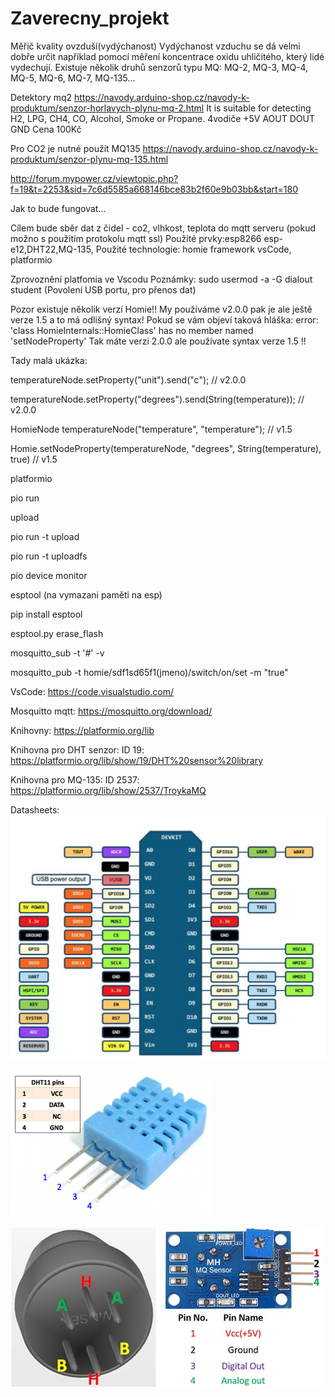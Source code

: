 # Zaverecny_projekt

Měřič kvality ovzduší(vydýchanost)
Vydýchanost vzduchu se dá velmi dobře určit například pomocí měření koncentrace oxidu uhličitého, který lidé vydechují.
Existuje několik druhů senzorů typu MQ: MQ-2, MQ-3, MQ-4, MQ-5, MQ-6, MQ-7, MQ-135...

Detektory mq2 https://navody.arduino-shop.cz/navody-k-produktum/senzor-horlavych-plynu-mq-2.html  It is suitable for detecting H2, LPG, CH4, CO, Alcohol, Smoke or Propane.
4vodiče
+5V
AOUT
DOUT
GND
Cena 100Kč

Pro CO2 je nutné použít MQ135 https://navody.arduino-shop.cz/navody-k-produktum/senzor-plynu-mq-135.html

http://forum.mypower.cz/viewtopic.php?f=19&t=2253&sid=7c6d5585a668146bce83b2f60e9b03bb&start=180

Jak to bude fungovat...

Cílem bude sběr dat z čidel - co2, vlhkost, teplota do mqtt serveru (pokud možno s použitím protokolu mqtt ssl)
Použité prvky:esp8266 esp-e12,DHT22,MQ-135,
Použité technologie: homie framework
vsCode, platformio

Zprovoznění platfomia ve Vscodu
Poznámky:
sudo usermod -a -G dialout student (Povolení USB portu, pro přenos dat)

Pozor existuje několik verzí Homie!! My používáme v2.0.0 pak je ale ještě verze 1.5 a to má odlišný syntax! Pokud se vám objeví taková hláška: error: 'class HomieInternals::HomieClass' has no member named 'setNodeProperty' Tak máte verzi 2.0.0 ale používate syntax verze 1.5 !!

Tady malá ukázka: 

 temperatureNode.setProperty("unit").send("c");                    // v2.0.0
 
 temperatureNode.setProperty("degrees").send(String(temperature)); // v2.0.0
 
HomieNode temperatureNode("temperature", "temperature");             // v1.5

Homie.setNodeProperty(temperatureNode, "degrees", String(temperature), true)   // v1.5



platformio

pio run

upload 

pio run -t upload

pio run -t uploadfs

pio device monitor

esptool (na vymazani paměti na esp)

pip install esptool 

esptool.py erase_flash
           
           
mosquitto_sub -t '#' -v

mosquitto_pub -t homie/sdf1sd65f1(jmeno)/switch/on/set -m "true"

VsCode: https://code.visualstudio.com/

Mosquitto mqtt: https://mosquitto.org/download/

Knihovny: https://platformio.org/lib

Knihovna pro DHT senzor: ID 19: https://platformio.org/lib/show/19/DHT%20sensor%20library

Knihovna pro MQ-135: ID 2537:  https://platformio.org/lib/show/2537/TroykaMQ


Datasheets: 
![alt text](https://github.com/leifert/Zaverecny_projekt/blob/master/esp8266.png)

![alt text](https://github.com/leifert/Zaverecny_projekt/blob/master/dht11.png)

![alt text](https://github.com/leifert/Zaverecny_projekt/blob/master/MQ2-Gas-sensor-Pinout.jpg)




